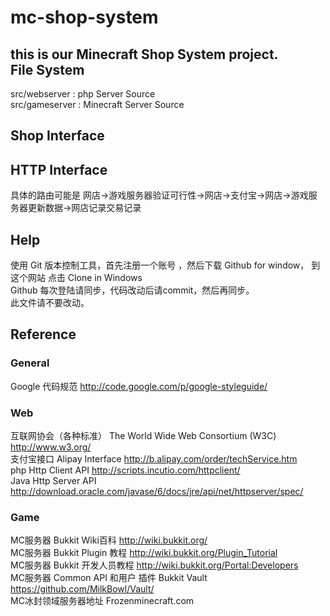 mc-shop-system
==============
  this is our Minecraft Shop System project.<br />
File System
--------------
  src/webserver : php Server Source<br />
  src/gameserver : Minecraft Server Source<br />

Shop Interface  
--------------
  
HTTP Interface  
--------------
  具体的路由可能是 网店->游戏服务器验证可行性->网店->支付宝->网店->游戏服务器更新数据->网店记录交易记录<br />
  
Help
--------------
  使用 Git 版本控制工具，首先注册一个账号 ，然后下载 Github for window， 到这个网站 点击 Clone in Windows<br />
  Github 每次登陆请同步，代码改动后请commit，然后再同步。<br />
  此文件请不要改动。<br />

Reference
--------------
### General
  Google 代码规范 http://code.google.com/p/google-styleguide/<br />
### Web
  互联网协会（各种标准） The World Wide Web Consortium (W3C) http://www.w3.org/<br />
  支付宝接口 Alipay Interface http://b.alipay.com/order/techService.htm<br />
  php Http Client API http://scripts.incutio.com/httpclient/<br />
  Java Http Server API http://download.oracle.com/javase/6/docs/jre/api/net/httpserver/spec/<br />
### Game
  MC服务器 Bukkit Wiki百科 http://wiki.bukkit.org/<br />
  MC服务器 Bukkit Plugin 教程 http://wiki.bukkit.org/Plugin_Tutorial<br />
  MC服务器 Bukkit 开发人员教程 http://wiki.bukkit.org/Portal:Developers<br />
  MC服务器 Common API 和用户 插件 Bukkit Vault https://github.com/MilkBowl/Vault/<br />
  MC冰封领域服务器地址 Frozenminecraft.com<br />
  